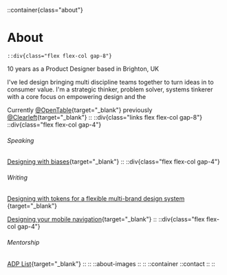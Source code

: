 ::container{class="about"}
# About
	::div{class="flex flex-col gap-8"}
10 years as a Product Designer based in Brighton, UK

I've led design bringing multi discipline teams together to turn ideas in to consumer value. I'm a strategic thinker, problem solver, systems tinkerer with a core focus on empowering design and the

Currently [@OpenTable](https://www.opentable.com/){target="_blank"} previously [@Clearleft](https://clearleft.com/){target="_blank"}
	::
	::div{class="links flex flex-col gap-8"}
		::div{class="flex flex-col gap-4"}
###### Speaking
[Designing with biases](https://www.eventbrite.co.uk/e/designing-with-biases-tickets-79498669661){target="_blank"}
		::
		::div{class="flex flex-col gap-4"}
###### Writing
[Designing with tokens for a flexible multi-brand design system ](https://clearleft.com/thinking/designing-with-tokens-for-a-flexible-multi-brand-design-system){target="_blank"}

[Designing your mobile navigation](https://medium.com/clear-left-thinking/designing-your-mobile-navigation-b115bb174301){target="_blank"}
		::
		::div{class="flex flex-col gap-4"}
###### Mentorship
[ADP List](https://adplist.org/mentors/jason-bird){target="_blank"}
		::
	::
	::about-images
	::
::
::container
	::contact
	::
::

